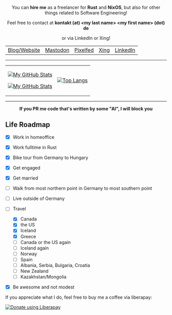<div align="center">
 <p>
 You can <b>hire me</b> as a freelancer for <b>Rust</b> and <b>NixOS</b>, but also for other things related to Software Engineering!
 </p>
 
 <p>
 Feel free to contact at <b>kontakt (at) &#060;my last name&#062; &#060;my first name&#062; (dot) de</b>
 </p>
 <p>
  or via LinkedIn or Xing!
 </p>
</div>


<table align="center"><tr>
<td>
  <a href="https://beyermatthias.de">Blog/Website</a>
</td>
<td>
  <a rel="me" href="https://social.linux.pizza/@musicmatze">Mastodon</a>
</td>
<td>
  <a href="https://pixelfed.social/musicmatze">Pixelfed</a>
</td>
<td>
  <a href="https://www.xing.com/profile/Matthias_Beyer47">Xing</a>
</td>
<td>
  <a href="https://www.linkedin.com/in/matthias-beyer/">LinkedIn</a>
</td>
</tr></table>

---

<table align="center"><tr><td align="center">

[![My GitHub Stats](https://github-readme-stats-one-bice.vercel.app/api?username=matthiasbeyer&show_icons=true&theme=dark&role=OWNER,ORGANIZATION_MEMBER,COLLABORATOR&include_all_commits=true&count_private=true)](https://github.com/billy1624#gh-dark-mode-only)

[![My GitHub Stats](https://github-readme-stats-one-bice.vercel.app/api?username=matthiasbeyer&show_icons=true&theme=default&role=OWNER,ORGANIZATION_MEMBER,COLLABORATOR&include_all_commits=true&count_private=true)](https://github.com/billy1624#gh-light-mode-only)

</td>
<td align="center">

[![Top Langs](https://github-readme-stats.vercel.app/api/top-langs/?username=matthiasbeyer&layout=compact)](https://github.com/anuraghazra/github-readme-stats)

</td></tr></table>

---


<div align="center">
  <b>If you PR me code that's written by some "AI", I will block you</b>
</div>

## Life Roadmap

- [x] Work in homeoffice
- [x] Work fulltime in Rust
- [x] Bike tour from Germany to Hungary
- [x] Get engaged
- [x] Get married
- [ ] Walk from most northern point in Germany to most southern point
- [ ] Live outside of Germany
- [ ] Travel
  - [x] Canada
  - [x] the US
  - [x] Iceland
  - [x] Greece
  - [ ] Canada or the US again
  - [ ] Iceland again
  - [ ] Norway
  - [ ] Spain
  - [ ] Albania, Serbia, Bulgaria, Croatia
  - [ ] New Zealand
  - [ ] Kazakhstan/Mongolia
- [x] Be awesome and not modest


If you appreciate what I do, feel free to buy me a coffee via liberapay:

<noscript><a href="https://liberapay.com/musicmatze/donate"><img alt="Donate using Liberapay" src="https://liberapay.com/assets/widgets/donate.svg"></a></noscript>
